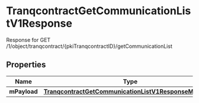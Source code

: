 

# TranqcontractGetCommunicationListV1Response

Response for GET /1/object/tranqcontract/{pkiTranqcontractID}/getCommunicationList

## Properties

| Name | Type | Description | Notes |
|------------ | ------------- | ------------- | -------------|
|**mPayload** | [**TranqcontractGetCommunicationListV1ResponseMPayload**](TranqcontractGetCommunicationListV1ResponseMPayload.md) |  |  |



